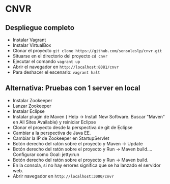 # CNVR

## Despliegue completo
* Instalar Vagrant
* Instalar VirtualBox
* Clonar el proyecto `git clone https://github.com/sonsoleslp/cnvr.git`
* Situarse en el directorio del proyecto `cd cnvr`
* Ejecutar el comando `vagrant up`
* Abrir el navegador en `http://localhost:8081/cnvr`
* Para deshacer el escenario: `vagrant halt`

## Alternativa: Pruebas con 1 server en local
* Instalar Zookeeper
* Lanzar Zookeeper
* Instalar Eclipse
* Instalar plugin de Maven ( Help -> Install New Software. Buscar "Maven" en All Sites Available) y reiniciar Eclipse
* Clonar el proyecto desde la perspectiva de git de Eclipse 
* Cambiar a la perspectiva de Java EE.
* Cambiar la IP de Zookeeper en StartupServlet
* Botón derecho del ratón sobre el proyecto y Maven -> Update
* Botón derecho del ratón sobre el proyecto y Run -> Maven build.... Configurar como Goal: jetty:run
* Botón derecho del ratón sobre el proyecto y Run -> Maven build.
* En la consola, si no hay errores significa que se ha lanzado el servidor web.
* Abrir navegador en `http://localhost:3000/cnvr`


